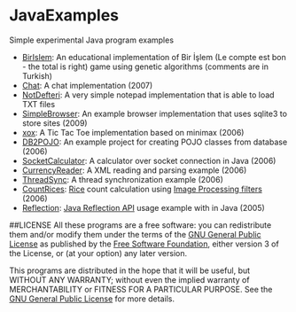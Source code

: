 # JavaExamples
Simple experimental Java program examples

* [BirIslem](https://github.com/tekrei/JavaExamples/tree/master/BirIslem): An educational implementation of Bir İşlem (Le compte est bon - the total is right) game using genetic algorithms (comments are in Turkish)
* [Chat](https://github.com/tekrei/JavaExamples/tree/master/Chat): A chat implementation (2007)
* [NotDefteri](https://github.com/tekrei/JavaExamples/tree/master/NotDefteri): A very simple notepad implementation that is able to load TXT files
* [SimpleBrowser](https://github.com/tekrei/JavaExamples/tree/master/SimpleBrowser): An example browser implementation that uses sqlite3 to store sites (2009)
* [xox](https://github.com/tekrei/JavaExamples/tree/master/xox): A Tic Tac Toe implementation based on minimax (2006)
* [DB2POJO](https://github.com/tekrei/JavaExamples/tree/master/DB2POJO): An example project for creating POJO classes from database (2006)
* [SocketCalculator](https://github.com/tekrei/JavaExamples/tree/master/SocketCalculator): A calculator over socket connection in Java (2006)
* [CurrencyReader](https://github.com/tekrei/JavaExamples/tree/master/CurrencyReader): A XML reading and parsing example (2006)
* [ThreadSync](https://github.com/tekrei/JavaExamples/tree/master/ThreadSync): A thread synchronization example (2006)
* [CountRices](https://github.com/tekrei/JavaExamples/tree/master/CountRices): [Rice](https://it.mathworks.com/help/images/image-enhancement-and-analysis.html) count calculation using [Image Processing filters](http://www.jhlabs.com/ip/filters/index.html) (2006)
* [Reflection](https://github.com/tekrei/JavaExamples/tree/master/Reflection): [Java Reflection API](https://docs.oracle.com/javase/tutorial/reflect/) usage example with in Java (2005)

##LICENSE
All these programs are a free software: you can redistribute them and/or modify them under the terms of the [GNU General Public License](https://www.gnu.org/licenses/gpl-3.0.en.html) as published by the [Free Software Foundation](https://www.fsf.org), either version 3 of the License, or (at your option) any later version.

This programs are distributed in the hope that it will be useful, but WITHOUT ANY WARRANTY; without even the implied warranty of MERCHANTABILITY or FITNESS FOR A PARTICULAR PURPOSE.  See the [GNU General Public License](https://github.com/tekrei/JavaExamples/raw/master/LICENSE) for more details.
